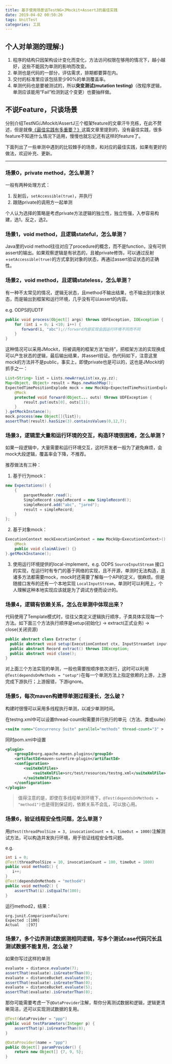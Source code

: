 ```yaml
---
title: 基于使用场景谈TestNG+JMockit+AssertJ的最佳实践
date: 2019-04-02 00:50:26
tags: UnitTest
categories: 工具
---
```


## 个人对单测的理解:)
1. 程序的结构只因架构设计变化而变化，方法访问权限在够用的情况下，越小越好，这些不能因为单测的影响而改变。
2. 单测也是代码的一部分，评估需求，排期都要算在内。
3. 交付的标准里应该包括至少90%的单测覆盖率。
3. 单测代码也是要被测试的，所以**突变测试(mutation testing)**（改程序逻辑，单测应该能用“Fail”检测到这个变更）也要抽样做。
<!--more-->
## 不说Feature，只谈场景
分别介绍TestNG/JMockit/AssertJ三个框架feature的文章汗牛充栋，在此不赘述，但是就像[《最佳实践有多重要？》](https://www.atatech.org/articles/96929)这篇文章里提到的，没有最佳实践，很多feature不知道什么情况下适用，慢慢也就忘记还有这样的feature了。


下面列出了一些单测中遇到的比较棘手的场景，和对应的最佳实践，如果有更好的做法，欢迎补充、更新。

---
### 场景0，private method，怎么单测？
一般有两种处理方式：

1. 反射后，`setAccessible(true)`，并执行
2. 跟随private的调用方一起单测

个人认为选择的策略是考虑private方法逻辑的独立性，独立性强，入参容易构建，选1，反之，选2。

### 场景1，void method，且逻辑stateful，怎么单测？
Java里的void method往往对应了procedure的概念，而不是function，没有可供assert的输出。如果观察逻辑是有状态的，且被private修饰，可以通过反射+`setAccessible(true)`的方式拿到对象的状态，再通过assert验证状态的正确性。

### 场景2，void method，且逻辑stateless，怎么单测？
有一种不太常见的情况，逻辑无状态，且method不输出结果，也不输出到对象状态，而是输出到框架和运行环境，几乎没有可以assert的内容。

e.g. ODPS的UDTF

```java
public void process(Object[] args) throws UDFException, IOException {
    for (int i = 0; i <10; i++) {
       forward(i, "abc");//forward内部实现会因运行环境不同而不同
    }
}
```

这种情况可以采用JMockit，将被调用的框架方法“劫持”，把框架方法的实现换成可以产生状态的逻辑，最后输出结果，并assert验证。伪代码如下，注意这里mock的方法并不是public，事实上，即使private也是可以的，这也是JMockit的抓手之一：
```java
List<String> list = Lists.newArrayList(xx,yy,zz);
Map<Object, Object> result = Maps.newHashMap();
ExpectedTimePositionExplode mock = new MockUp<ExpectedTimePositionExplode>(){
    @Mock
    protected void forward(Object... outs) throws UDFException {
        result.put(outs[0], outs[1]);
    }
}.getMockInstance();
mock.process(new Object[]{list});
assertThat(result).hasSize(3).containsValues(0,12,7);
```

### 场景3，逻辑里大量和运行环境的交互，构造环境很困难，怎么单测？
如果一段逻辑中，大量需要和运行环境交互，这时开发者一般为了避免麻烦，会mock大段逻辑，覆盖率会下降，不推荐。

推荐做法有三种：<br>


1. 基于行为mock：
```java
new Expectations() {
    {
        parquetReader.read();
        SimpleRecord simpleRecord = new SimpleRecord();
        simpleRecord.add("abc", "jared");
        result = simpleRecord;
    }
};
```

2. 基于对象mock：
```java
ExecutionContext mockExecutionContext = new MockUp<ExecutionContext>() {
    @Mock
    public void claimAlive() {}
}.getMockInstance();
```
3. 使用运行环境提供的local-implement，e.g. ODPS `SourceInputStream` 接口的实现，在运行时有专门的基于网络的实现，且不开源，单测时无法构造，且诸多方法都需要mock，mock时还需要了解每一个API的定义，很麻烦。但是随接口发布的还有一个本地实现 `LocalInputStream`，单测时可以利用上，个人理解这种本地实现应该就是为了调试方便而设计的。

### 场景4，逻辑有依赖关系，怎么在单测中体现出来？
代码使用了Template模式时，往往父类定义逻辑执行顺序，子类具体实现每一个方法。如下面三个方法执行顺序是setup(初始化) -> extract(正式业务) -> close(关闭资源)
```java
public abstract class Extractor {
  public abstract void setup(ExecutionContext ctx, InputStreamSet inputs, DataAttributes attributes);
  public abstract Record extract() throws IOException;
  public abstract void close();
}
```
对上面三个方法实现的单测，一般也需要按顺序依次进行，这时可以利用`@Test(dependsOnMethods = "setup")`在每一个单测方法上指定依赖的上游，上游完成下游执行；上游报错，下游ignore。

### 场景5，每次maven构建带单测过程漫长，怎么破？
构建时很慢可以采用多线程执行单测，以减少单测时间。

在testng.xml中可以设置thread-count和需要并行执行的单元（方法、类或suite）
```xml 
<suite name="Concurrency Suite" parallel="methods" thread-count="3" >
```

同时pom.xml中设置

```xml
<plugin>
    <groupId>org.apache.maven.plugins</groupId>
    <artifactId>maven-surefire-plugin</artifactId>
    <configuration>
        <suiteXmlFiles>
            <suiteXmlFile>src/test/resources/testng.xml</suiteXmlFile>
        </suiteXmlFiles>                   
    </configuration>
</plugin>
```

> 值得注意的是，即使在多线程单测环境下，`@Test(dependsOnMethods = "method1")`也是得到保证的，依赖关系不会乱，可以放心用。


### 场景6，验证线程安全性问题，怎么单测？
用`@Test(threadPoolSize = 3, invocationCount = 6, timeOut = 1000)`注解测试方法，可以构造并发执行环境，用于验证线程安全性问题。

e.g.
```java
int i = 0;
@Test(threadPoolSize = 10, invocationCount = 100, timeOut = 1000)
public void method1() {
   i++;
}
@Test(dependsOnMethods = "method4")
public void method2() {
    assertThat(i).isEqualTo(100);
}
```
运行method2，结果：
```
org.junit.ComparisonFailure: 
Expected :[100]
Actual   :[97]
```

### 场景7，多个边界测试数据测相同逻辑，写多个测试case代码冗长且测试数据不能复用，怎么破？
如果你写过这样的单测
```java
evaluate = distance.evaluate(7);
assertThat(evaluate).isGreaterThan(0);
evaluate = distanceBucket.evaluate(9);
assertThat(evaluate).isGreaterThan(0);
evaluate = distanceBucket.evaluate(5);
assertThat(evaluate).isGreaterThan(0);
```
那你可能需要考虑一下`@DataProvider`注解，帮你分离测试数据和逻辑，逻辑更清晰简洁，还可以实现测试数据的复用。
```java
@Test(dataProvider = "ppp")
public void testParameters(Integer p) {
    assertThat(p).isGreaterThan(0);
}

@DataProvider(name = "ppp")
public Object[] paramProvider() {
    return new Object[] {7, 9, 5};
}
```
